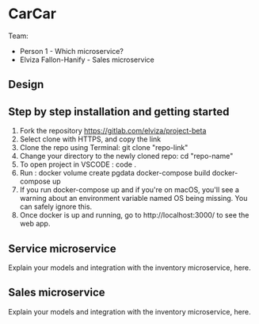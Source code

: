 # CarCar

Team:

* Person 1 - Which microservice?
* Elviza Fallon-Hanify - Sales microservice

## Design

## Step by step installation and getting started
1. Fork the repository https://gitlab.com/elviza/project-beta
2. Select clone with HTTPS, and copy the link
3. Clone the repo using Terminal: git clone "repo-link"
4. Change your directory to the newly cloned repo: cd "repo-name"
5. To open project in VSCODE : code .
6. Run : docker volume create pgdata
         docker-compose build
         docker-compose up
7. If you run docker-compose up and if you're on macOS, you'll see
   a warning about an
   environment variable named OS being missing. You can safely ignore this.
8. Once docker is up and running, go to http://localhost:3000/ to
   see the web app.

## Service microservice

Explain your models and integration with the inventory
microservice, here.

## Sales microservice

Explain your models and integration with the inventory
microservice, here.
